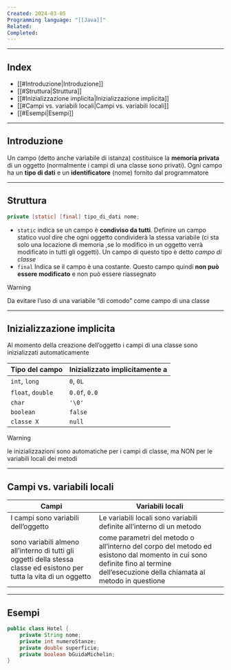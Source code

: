 ```yaml
---
Created: 2024-03-05
Programming language: "[[Java]]"
Related: 
Completed:
---
```

---
## Index
- [[#Introduzione|Introduzione]]
- [[#Struttura|Struttura]]
- [[#Inizializzazione implicita|Inizializzazione implicita]]
- [[#Campi vs. variabili locali|Campi vs. variabili locali]]
- [[#Esempi|Esempi]]
---
## Introduzione
Un campo (detto anche variabile di istanza) costituisce la **memoria privata** di un oggetto (normalmente i campi di una classe sono privati).
Ogni campo ha un **tipo di dati** e un **identificatore** (nome) fornito dal programmatore

---
## Struttura
```java
private [static] [final] tipo_di_dati nome;
```

- `static`
	indica se un campo è **condiviso da tutti**. Definire un campo statico vuol dire che ogni oggetto condividerà la stessa variabile (ci sta solo una locazione di memoria ,se lo modifico in un oggetto verrà modificato in tutti gli oggetti). Un campo di questo tipo è detto *campo di classe*
- `final`
	Indica se il campo è una costante. Questo campo quindi **non può essere modificato** e non può essere riassegnato

> [!warning]
> Da evitare l’uso di una variabile “di comodo” come campo di una classe

---
## Inizializzazione implicita
Al momento della creazione dell’oggetto i campi di una classe sono inizializzati automaticamente

| Tipo del campo    | Inizializzato implicitamente a |
| ----------------- | ------------------------------ |
| `int`, `long`     | `0`, `0L`                      |
| `float`, `double` | `0.0f`, `0.0`                  |
| `char`            | `'\0'`                         |
| `boolean`         | `false`                        |
| `classe X`        | `null`                         |
> [!warning]
> le inizializzazioni sono automatiche per i campi di classe, ma NON per le variabili locali dei metodi

---
## Campi vs. variabili locali

| Campi                                                                                                                  | Variabili locali                                                                                                                                                                |
| ---------------------------------------------------------------------------------------------------------------------- | ------------------------------------------------------------------------------------------------------------------------------------------------------------------------------- |
| I campi sono variabili dell’oggetto                                                                                    | Le variabili locali sono variabili definite all’interno di un metodo                                                                                                            |
| sono variabili almeno all’interno di tutti gli oggetti della stessa classe ed esistono per tutta la vita di un oggetto | come parametri del metodo o all’interno del corpo del metodo ed esistono dal momento in cui sono definite fino al termine dell’esecuzione della chiamata al metodo in questione |

---
## Esempi

```java
public class Hotel {
	private String nome;
	private int numeroStanze;
	private double superficie;
	private boolean bGuidaMichelin;
}
```

